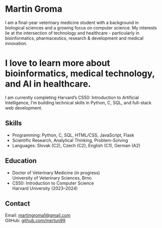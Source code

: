 # Martin Groma

I am a final-year veterinary medicine student with a background in biological sciences and a growing focus on computer science. My interests lie at the intersection of technology and healthcare - particularly in bioinformatics, pharmaceutics, research & development and medical innovation.

# I love to learn more about bioinformatics, medical technology, and AI in healthcare.

I am currently completing Harvard’s CS50: Introduction to Artificial Intelligence, I'm building technical skills in Python, C, SQL, and full-stack web development.


## Skills

- Programming: Python, C, SQL, HTML/CSS, JavaScript, Flask  
- Scientific Research, Analytical Thinking, Problem-Solving  
- Languages: Slovak (C2), Czech (C2), English (C1), German (A2)

## Education

- Doctor of Veterinary Medicine (in progress)  
  University of Veterinary Sciences, Brno  
- CS50: Introduction to Computer Science  
  Harvard University (2023–2024)

## Contact

Email: martingroma1@gmail.com  
GitHub: [github.com/mertun99](https://github.com/mertun99)

